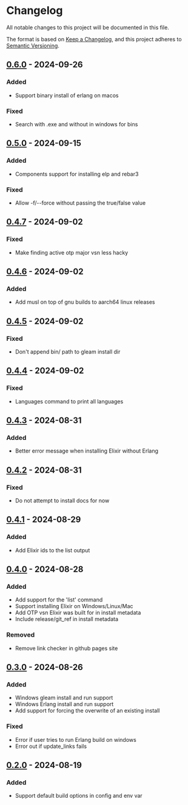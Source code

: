 # Changelog

All notable changes to this project will be documented in this file.

The format is based on [Keep a Changelog](https://keepachangelog.com/en/1.0.0/),
and this project adheres to [Semantic Versioning](https://semver.org/spec/v2.0.0.html).

## [0.6.0] - 2024-09-26

### Added

- Support binary install of erlang on macos

### Fixed

- Search with .exe and without in windows for bins

## [0.5.0] - 2024-09-15

### Added

- Components support for installing elp and rebar3

### Fixed

- Allow -f/--force without passing the true/false value

## [0.4.7] - 2024-09-02

### Fixed

- Make finding active otp major vsn less hacky

## [0.4.6] - 2024-09-02

### Added

- Add musl on top of gnu builds to aarch64 linux releases

## [0.4.5] - 2024-09-02

### Fixed

- Don't append bin/ path to gleam install dir

## [0.4.4] - 2024-09-02

### Fixed

- Languages command to print all languages

## [0.4.3] - 2024-08-31

### Added

- Better error message when installing Elixir without Erlang

## [0.4.2] - 2024-08-31

### Fixed

- Do not attempt to install docs for now

## [0.4.1] - 2024-08-29

### Added

- Add Elixir ids to the list output

## [0.4.0] - 2024-08-28

### Added

- Add support for the 'list' command
- Support installing Elixir on Windows/Linux/Mac
- Add OTP vsn Elixir was built for in install metadata
- Include release/git_ref in install metadata

### Removed

- Remove link checker in github pages site

## [0.3.0] - 2024-08-26

### Added

- Windows gleam install and run support
- Windows Erlang install and run support
- Add support for forcing the overwrite of an existing install

### Fixed

- Error if user tries to run Erlang build on windows
- Error out if update_links fails

## [0.2.0] - 2024-08-19

### Added

- Support default build options in config and env var

[0.6.0]: https://github.com///compare/v0.5.0..0.6.0
[0.5.0]: https://github.com///compare/v0.4.7..v0.5.0
[0.4.7]: https://github.com///compare/v0.4.6..v0.4.7
[0.4.6]: https://github.com///compare/v0.4.5..v0.4.6
[0.4.5]: https://github.com///compare/v0.4.4..v0.4.5
[0.4.4]: https://github.com///compare/v0.4.3..v0.4.4
[0.4.3]: https://github.com///compare/v0.4.2..v0.4.3
[0.4.2]: https://github.com///compare/v0.4.1..v0.4.2
[0.4.1]: https://github.com///compare/v0.4.0..v0.4.1
[0.4.0]: https://github.com///compare/v0.3.0..v0.4.0
[0.3.0]: https://github.com///compare/v0.2.0..v0.3.0
[0.2.0]: https://github.com///compare/v0.1.2..v0.2.0

<!-- generated by git-cliff -->
